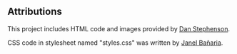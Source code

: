 ## Attributions

This project includes HTML code and images provided by [Dan Stephenson](https://github.com/DanStephenson/cprg-218-gallery). 

CSS code in stylesheet named "styles.css" was written by [Janel Bañaria](https://github.com/janellyyyace/cprg-218-assignment-3-gallery/blob/main/styles.css).

